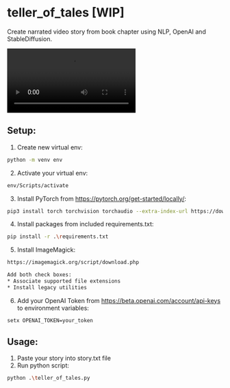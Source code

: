 # teller_of_tales [WIP]
Create narrated video story from book chapter using NLP, OpenAI and StableDiffusion.

![alt text](https://github.com/dawmro/teller_of_tales/blob/main/final_video.mp4?raw=true)

## Setup:
1. Create new virtual env:
``` sh
python -m venv env
```
2. Activate your virtual env:
``` sh
env/Scripts/activate
```
3. Install PyTorch from https://pytorch.org/get-started/locally/:
``` sh
pip3 install torch torchvision torchaudio --extra-index-url https://download.pytorch.org/whl/cu116
```
4. Install packages from included requirements.txt:
``` sh
pip install -r .\requirements.txt
```
5. Install ImageMagick:
``` sh
https://imagemagick.org/script/download.php

Add both check boxes:
* Associate supported file extensions
* Install legacy utilities
```

6. Add your OpenAI Token from https://beta.openai.com/account/api-keys to environment variables:
``` sh
setx OPENAI_TOKEN=your_token
```


## Usage:
1. Paste your story into story.txt file
2. Run python script:
``` sh
python .\teller_of_tales.py
```
